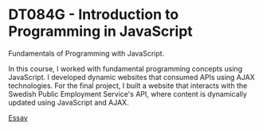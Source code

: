 # DT084G - Introduction to Programming in JavaScript

Fundamentals of Programming with JavaScript.

In this course, I worked with fundamental programming concepts using JavaScript. I developed dynamic websites that consumed APIs using AJAX technologies. For the final project, I built a website that interacts with the Swedish Public Employment Service's API, where content is dynamically updated using JavaScript and AJAX.

[Essay](https://github.com/albinronnkvist/Course_DT084G_IntroductionToProgrammingInJavaScript/blob/master/DT084G_essay_sv.pdf)
